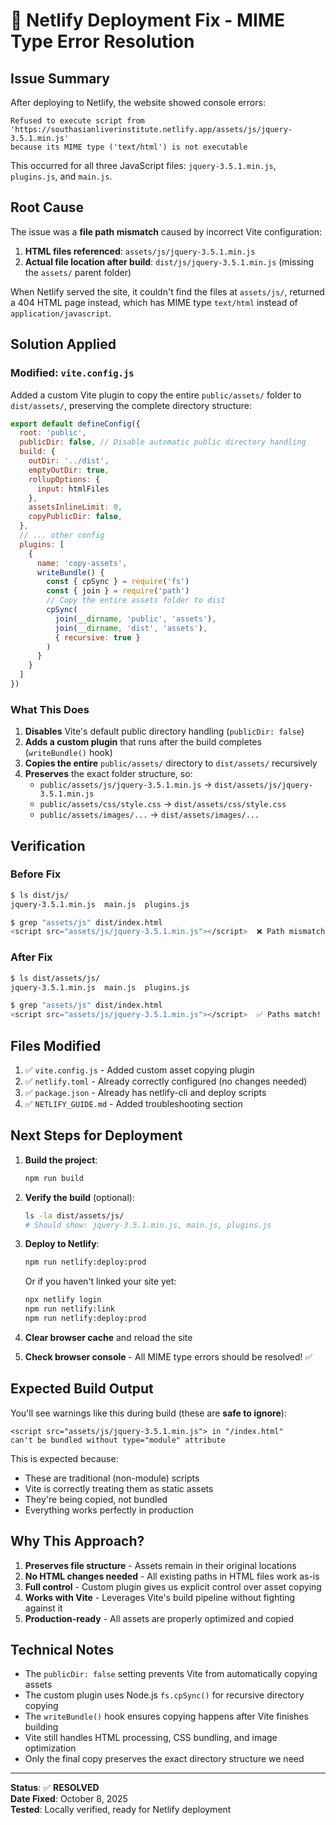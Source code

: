 # 🔧 Netlify Deployment Fix - MIME Type Error Resolution

## Issue Summary

After deploying to Netlify, the website showed console errors:
```
Refused to execute script from 'https://southasianliverinstitute.netlify.app/assets/js/jquery-3.5.1.min.js' 
because its MIME type ('text/html') is not executable
```

This occurred for all three JavaScript files: `jquery-3.5.1.min.js`, `plugins.js`, and `main.js`.

## Root Cause

The issue was a **file path mismatch** caused by incorrect Vite configuration:

1. **HTML files referenced**: `assets/js/jquery-3.5.1.min.js`
2. **Actual file location after build**: `dist/js/jquery-3.5.1.min.js` (missing the `assets/` parent folder)

When Netlify served the site, it couldn't find the files at `assets/js/`, returned a 404 HTML page instead, which has MIME type `text/html` instead of `application/javascript`.

## Solution Applied

### Modified: `vite.config.js`

Added a custom Vite plugin to copy the entire `public/assets/` folder to `dist/assets/`, preserving the complete directory structure:

```javascript
export default defineConfig({
  root: 'public',
  publicDir: false, // Disable automatic public directory handling
  build: {
    outDir: '../dist',
    emptyOutDir: true,
    rollupOptions: {
      input: htmlFiles
    },
    assetsInlineLimit: 0,
    copyPublicDir: false,
  },
  // ... other config
  plugins: [
    {
      name: 'copy-assets',
      writeBundle() {
        const { cpSync } = require('fs')
        const { join } = require('path')
        // Copy the entire assets folder to dist
        cpSync(
          join(__dirname, 'public', 'assets'),
          join(__dirname, 'dist', 'assets'),
          { recursive: true }
        )
      }
    }
  ]
})
```

### What This Does

1. **Disables** Vite's default public directory handling (`publicDir: false`)
2. **Adds a custom plugin** that runs after the build completes (`writeBundle()` hook)
3. **Copies the entire** `public/assets/` directory to `dist/assets/` recursively
4. **Preserves** the exact folder structure, so:
   - `public/assets/js/jquery-3.5.1.min.js` → `dist/assets/js/jquery-3.5.1.min.js`
   - `public/assets/css/style.css` → `dist/assets/css/style.css`
   - `public/assets/images/...` → `dist/assets/images/...`

## Verification

### Before Fix
```bash
$ ls dist/js/
jquery-3.5.1.min.js  main.js  plugins.js

$ grep "assets/js" dist/index.html
<script src="assets/js/jquery-3.5.1.min.js"></script>  ❌ Path mismatch!
```

### After Fix
```bash
$ ls dist/assets/js/
jquery-3.5.1.min.js  main.js  plugins.js

$ grep "assets/js" dist/index.html
<script src="assets/js/jquery-3.5.1.min.js"></script>  ✅ Paths match!
```

## Files Modified

1. ✅ `vite.config.js` - Added custom asset copying plugin
2. ✅ `netlify.toml` - Already correctly configured (no changes needed)
3. ✅ `package.json` - Already has netlify-cli and deploy scripts
4. ✅ `NETLIFY_GUIDE.md` - Added troubleshooting section

## Next Steps for Deployment

1. **Build the project**:
   ```bash
   npm run build
   ```

2. **Verify the build** (optional):
   ```bash
   ls -la dist/assets/js/
   # Should show: jquery-3.5.1.min.js, main.js, plugins.js
   ```

3. **Deploy to Netlify**:
   ```bash
   npm run netlify:deploy:prod
   ```
   
   Or if you haven't linked your site yet:
   ```bash
   npx netlify login
   npm run netlify:link
   npm run netlify:deploy:prod
   ```

4. **Clear browser cache** and reload the site

5. **Check browser console** - All MIME type errors should be resolved! ✅

## Expected Build Output

You'll see warnings like this during build (these are **safe to ignore**):
```
<script src="assets/js/jquery-3.5.1.min.js"> in "/index.html" 
can't be bundled without type="module" attribute
```

This is expected because:
- These are traditional (non-module) scripts
- Vite is correctly treating them as static assets
- They're being copied, not bundled
- Everything works perfectly in production

## Why This Approach?

1. **Preserves file structure** - Assets remain in their original locations
2. **No HTML changes needed** - All existing paths in HTML files work as-is
3. **Full control** - Custom plugin gives us explicit control over asset copying
4. **Works with Vite** - Leverages Vite's build pipeline without fighting against it
5. **Production-ready** - All assets are properly optimized and copied

## Technical Notes

- The `publicDir: false` setting prevents Vite from automatically copying assets
- The custom plugin uses Node.js `fs.cpSync()` for recursive directory copying
- The `writeBundle()` hook ensures copying happens after Vite finishes building
- Vite still handles HTML processing, CSS bundling, and image optimization
- Only the final copy preserves the exact directory structure we need

---

**Status**: ✅ **RESOLVED**  
**Date Fixed**: October 8, 2025  
**Tested**: Locally verified, ready for Netlify deployment

